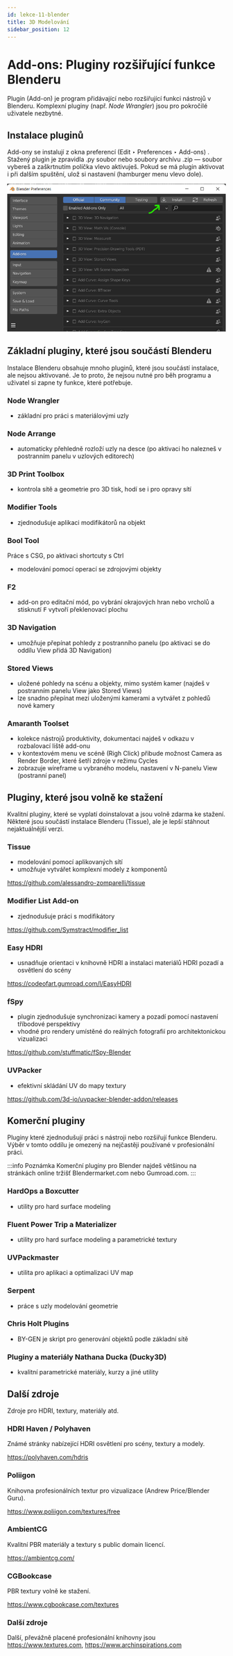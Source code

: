 ```yaml
---
id: lekce-11-blender
title: 3D Modelování
sidebar_position: 12
---
```


# Add-ons: Pluginy rozšiřující funkce Blenderu

Plugin (Add-on) je program přidávající nebo rozšiřující funkci nástrojů v Blenderu. Komplexní pluginy (např. *Node Wrangler*) jsou pro pokročilé uživatele nezbytné.

## Instalace pluginů

Add-ony se instalují z okna preferencí (Edit ‣ Preferences ‣ Add-ons) . Stažený plugin je zpravidla .py soubor nebo soubory archívu .zip — soubor vybereš a zaškrtnutím políčka vlevo aktivuješ. Pokud se má plugin aktivovat i při dalším spuštění, ulož si nastavení (hamburger menu vlevo dole).

![image](./images/blender-addons.png)


## Základní pluginy, které jsou součástí Blenderu

Instalace Blenderu obsahuje mnoho pluginů, které jsou součástí instalace, ale nejsou aktivované. Je to proto, že nejsou nutné pro běh programu a uživatel si zapne ty funkce, které potřebuje.

### Node Wrangler
- základní pro práci s materiálovými uzly

### Node Arrange
- automaticky přehledně rozloží uzly na desce (po aktivaci ho nalezneš v postranním panelu v uzlových editorech)

### 3D Print Toolbox
- kontrola sítě a geometrie pro 3D tisk, hodí se i pro opravy sítí

### Modifier Tools
- zjednodušuje aplikaci modifikátorů na objekt
### Bool Tool
Práce s CSG, po aktivaci shortcuty s Ctrl
- modelování pomocí operací se zdrojovými objekty

### F2
- add-on pro editační mód, po vybrání okrajových hran nebo vrcholů a stisknutí <kbd>F</kbd> vytvoří překlenovací plochu

### 3D Navigation
- umožňuje přepínat pohledy z postranního panelu (po aktivaci se do oddílu View přidá 3D Navigation)

### Stored Views
- uložené pohledy na scénu a objekty, mimo systém kamer (najdeš v postranním panelu View jako Stored Views)
- lze snadno přepínat mezi uloženými kamerami a vytvářet z pohledů nové kamery

### Amaranth Toolset
- kolekce nástrojů produktivity, dokumentaci najdeš v odkazu v rozbalovací liště add-onu
- v kontextovém menu ve scéně (Righ Click) přibude možnost Camera as Render Border, které šetří zdroje v režimu Cycles
- zobrazuje wireframe u vybraného modelu, nastavení v N-panelu View (postranní panel)


## Pluginy, které jsou volně ke stažení

Kvalitní pluginy, které se vyplatí doinstalovat a jsou volně zdarma ke stažení. Některé jsou součástí instalace Blenderu (Tissue), ale je lepší stáhnout nejaktuálnější verzi.

### Tissue
- modelování pomocí aplikovaných sítí
- umožňuje vytvářet komplexní modely z komponentů

https://github.com/alessandro-zomparelli/tissue

### Modifier List Add-on
- zjednodušuje práci s modifikátory

https://github.com/Symstract/modifier_list

### Easy HDRI
- usnadňuje orientaci v knihovně HDRI a instalaci materiálů HDRI pozadí a osvětlení do scény

https://codeofart.gumroad.com/l/EasyHDRI

### fSpy

- plugin zjednodušuje synchronizaci kamery a pozadí pomocí nastavení tříbodové perspektivy
- vhodné pro rendery umístěné do reálných fotografií pro architektonickou vizualizaci

https://github.com/stuffmatic/fSpy-Blender

### UVPacker
- efektivní skládání UV do mapy textury

https://github.com/3d-io/uvpacker-blender-addon/releases

## Komerční pluginy

Pluginy které zjednodušují práci s nástroji nebo rozšiřují funkce Blenderu. Výběr v tomto oddílu je omezený na nejčastěji používané v profesionální práci.

:::info Poznámka
Komerční pluginy pro Blender najdeš většinou na stránkách online tržišť Blendermarket.com nebo Gumroad.com.
:::

### HardOps a Boxcutter
- utility pro hard surface modeling

### Fluent Power Trip a Materializer
- utility pro hard surface modeling a parametrické textury

### UVPackmaster
- utilita pro aplikaci a optimalizaci UV map

### Serpent
- práce s uzly modelování geometrie

### Chris Holt Plugins
- BY-GEN je skript pro generování objektů podle základní sítě

### Pluginy a materiály Nathana Ducka (Ducky3D)
- kvalitní parametrické materiály, kurzy a jiné utility

## Další zdroje
Zdroje pro HDRI, textury, materiály atd.

###  HDRI Haven / Polyhaven
Známé stránky nabízející HDRI osvětlení pro scény, textury a modely.

https://polyhaven.com/hdris

###  Poliigon
Knihovna profesionálních textur pro vizualizace (Andrew Price/Blender Guru).

https://www.poliigon.com/textures/free

###  AmbientCG
Kvalitní PBR materiály a textury s public domain licencí.

https://ambientcg.com/

###  CGBookcase
PBR textury volně ke stažení.

https://www.cgbookcase.com/textures

###  Další zdroje
Další, převážně placené profesionální knihovny jsou
https://www.textures.com, https://www.archinspirations.com
